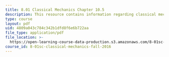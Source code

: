 ```yaml
---
title: 8.01 Classical Mechanics Chapter 10.5
description: This resource contains information regarding classical mechanics.
type: course
layout: pdf
uid: 4809a043c784c342b1dfd8f6e6b722aa
file_type: application/pdf
file_location: >-
  https://open-learning-course-data-production.s3.amazonaws.com/8-01sc-classical-mechanics-fall-2016/4809a043c784c342b1dfd8f6e6b722aa_MIT8_01F16_chapter10.5.pdf
course_id: 8-01sc-classical-mechanics-fall-2016
---
```

